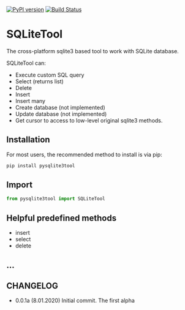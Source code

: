 [![PyPI version](https://badge.fury.io/py/SQLiteTool.svg)](https://badge.fury.io/py/SQLiteTool)
[![Build Status](https://travis-ci.org/c-pher/SQLiteTool.svg?branch=master)](https://travis-ci.org/c-pher/SQLiteTool)

# SQLiteTool
The cross-platform sqlite3 based tool to work with SQLite database.

SQLiteTool can:
- Execute custom SQL query
- Select (returns list)
- Delete
- Insert
- Insert many
- Create database (not implemented)
- Update database (not implemented)
- Get cursor to access to low-level original sqlite3 methods.  

## Installation
For most users, the recommended method to install is via pip:
```cmd
pip install pysqlite3tool
```
## Import
```python
from pysqlite3tool import SQLiteTool
```

## Helpful predefined methods

* insert
* select
* delete

...
-

## CHANGELOG
- 0.0.1a (8.01.2020) Initial commit. The first alpha

